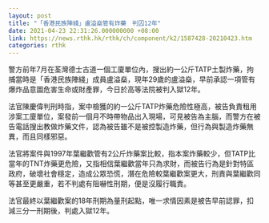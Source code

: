 ```yaml
---
layout: post
title: "「香港民族陣綫」盧溢燊管有炸藥　判囚12年"
date: 2021-04-23 22:31:26.000000000 +08:00
link: https://news.rthk.hk/rthk/ch/component/k2/1587428-20210423.htm
categories: rthk
---
```


警方前年7月在荃灣德士古道一個工廈單位內，搜出約一公斤TATP土製炸藥，拘捕當時是「香港民族陣綫」成員盧溢燊，現年29歲的盧溢燊，早前承認一項管有爆炸品意圖危害生命或財產罪，今日於高等法院被判入獄12年。

法官陳慶偉判刑時指，案中檢獲的約一公斤TATP炸藥危險性極高，被告負責租用涉案工廈單位，案發前一個月不時帶物品出入現場，可見被告為主腦，而警方在被告電話搜出教做炸藥文件，認為被告雖不是被控製造炸藥，但行為與製造炸藥無異，而且同樣邪惡。

法官將案件與1997年葉繼歡管有2公斤炸藥案比較，指本案炸藥較少，但TATP比當年的TNT炸藥更危險，又指相信葉繼歡當年只為求財，而被告行為是針對特區政府，破壞社會穩定，造成公眾恐慌，潛在危險較葉繼歡案更大，刑責與葉繼歡同等甚至更嚴重，若不判處有阻嚇性刑期，便是沒履行職責。

法官最終以葉繼歡案的18年刑期為量刑起點，唯一求情因素是被告早前認罪，扣減三分一刑期後，判處入獄12年。
